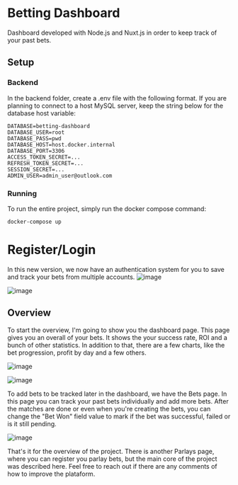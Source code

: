 # Betting Dashboard
Dashboard developed with Node.js and Nuxt.js in order to keep track of your past bets.

## Setup
### Backend
In the backend folder, create a .env file with the following format. If you are planning to connect to a host MySQL server, keep the string below for the database host variable:
```
DATABASE=betting-dashboard
DATABASE_USER=root
DATABASE_PASS=pwd
DATABASE_HOST=host.docker.internal
DATABASE_PORT=3306
ACCESS_TOKEN_SECRET=...
REFRESH_TOKEN_SECRET=...
SESSION_SECRET=...
ADMIN_USER=admin_user@outlook.com
```
### Running
To run the entire project, simply run the docker compose command:
```
docker-compose up
```
# Register/Login
In this new version, we now have an authentication system for you to save and track your bets from multiple accounts.
![image](https://github.com/user-attachments/assets/6753195b-0d45-45aa-afaf-a582921668ff)

![image](https://github.com/user-attachments/assets/53396abf-fae8-491b-adc0-b1e6e2b0cd98)

## Overview
To start the overview, I'm going to show you the dashboard page. This page gives you an overall of your bets. It shows the your success rate, ROI and a bunch of other statistics. In addition to that, there are a few charts, like the bet progression, profit by day and a few others.

![image](https://github.com/user-attachments/assets/1816d42c-8229-4326-9b46-564e96a035e7)

![image](https://github.com/user-attachments/assets/ef48514a-125c-49a9-9d84-a1c6a1847221)

To add bets to be tracked later in the dashboard, we have the Bets page. In this page you can track your past bets individually and add more bets. After the matches are done or even when you're creating the bets, you can change the "Bet Won" field value to mark if the bet was successful, failed or is it still pending.

![image](https://github.com/user-attachments/assets/5bfe5556-05c9-4e58-930e-d9511c2eb78a)

That's it for the overview of the project. There is another Parlays page, where you can register you parlay bets, but the main core of the project was described here. Feel free to reach out if there are any comments of how to improve the plataform.



